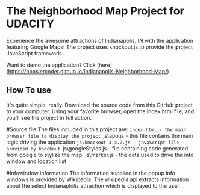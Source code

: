 
# The Neighborhood Map Project for UDACITY
Experience the awesome attractions of Indianapolis, IN with the application featuring Google Maps!
The project uses knockout.js to provide the project JavaScript framework.

Want to demo the application?  Click [here] (https://hoosiercoder.github.io/Indianapolis-Neighborhood-Map/)

## How To use
It's quite simple, really.  Download the source code from this GitHub project to your computer.
Using your favorite browser, open the index.html file, and you'll see the project in
full action.

#Source file
The files included in this project are:
`index.html - the main browser file to display the project
`js\app.js - this file contains the main logic driving the application
`js\knockout-3.4.2.js - javaScript file provided by knockout
`js\googleStyles.js - file containing code generated from google to stylize the map
`js\marker.js - the data used to drive the info window and location list

#Infowindow information
The information supplied in the popup info windows is provided by Wikipedia.  The wikipedia api extracts
information about the select Indianaplolis attraction which is displayed to the user.
